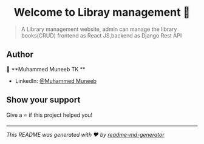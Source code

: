 
<h1 align="center">Welcome to Libray management 👋</h1>
<p>
</p>

> A Library management website, admin can manage the library books(CRUD)
> frontend as React JS,backend as Django Rest API

## Author

👤 **Muhammed Muneeb TK **
* LinkedIn: [@Muhammed Muneeb](https://www.linkedin.com/in/muhammed-muneeb-61a370245/)

## Show your support

Give a ⭐️ if this project helped you!

***
_This README was generated with ❤️ by [readme-md-generator](https://github.com/kefranabg/readme-md-generator)_
